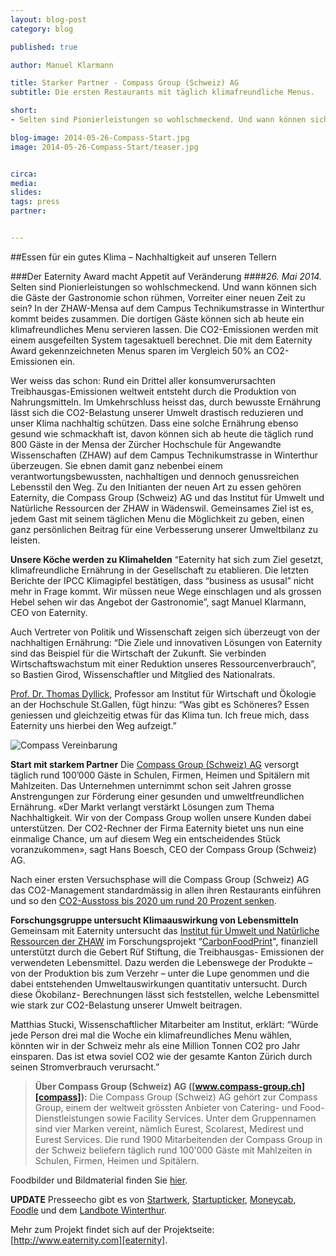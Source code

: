 ```yaml
---
layout: blog-post
category: blog

published: true

author: Manuel Klarmann

title: Starker Partner - Compass Group (Schweiz) AG
subtitle: Die ersten Restaurants mit täglich klimafreundliche Menus.

short: 
- Selten sind Pionierleistungen so wohlschmeckend. Und wann können sich die Gäste der Gastronomie schon rühmen, Vorreiter einer neuen Zeit zu sein? ...

blog-image: 2014-05-26-Compass-Start.jpg
image: 2014-05-26-Compass-Start/teaser.jpg


circa: 
media: 
slides:
tags: press
partner:


---
```




##Essen für ein gutes Klima – Nachhaltigkeit auf unseren Tellern

###Der Eaternity Award macht Appetit auf Veränderung
####*26. Mai 2014.* Selten sind Pionierleistungen so wohlschmeckend. Und wann können sich die Gäste der Gastronomie schon rühmen, Vorreiter einer neuen Zeit zu sein? In der ZHAW-Mensa auf dem Campus Technikumstrasse in Winterthur kommt beides zusammen. Die dortigen Gäste können sich ab heute ein klimafreundliches Menu servieren lassen. Die CO2-Emissionen werden mit einem ausgefeilten System tagesaktuell berechnet. Die mit dem Eaternity Award gekennzeichneten Menus sparen im Vergleich 50% an CO2-Emissionen ein.


Wer weiss das schon: Rund ein Drittel aller konsumverursachten Treibhausgas-Emissionen weltweit entsteht durch die Produktion von Nahrungsmitteln. Im Umkehrschluss heisst das, durch bewusste Ernährung lässt sich die CO2-Belastung unserer Umwelt drastisch reduzieren und unser Klima nachhaltig schützen. Dass eine solche Ernährung ebenso gesund wie schmackhaft ist, davon können sich ab heute die täglich rund 800 Gäste in der Mensa der Zürcher Hochschule für Angewandte Wissenschaften (ZHAW) auf dem Campus Technikumstrasse in Winterthur überzeugen. Sie ebnen damit ganz nebenbei einem verantwortungsbewussten, nachhaltigen und dennoch genussreichen Lebensstil den Weg.
Zu den Initianten der neuen Art zu essen gehören Eaternity, die Compass Group (Schweiz) AG und das Institut für Umwelt und Natürliche Ressourcen der ZHAW in Wädenswil. Gemeinsames Ziel ist es, jedem Gast mit seinem täglichen Menu die Möglichkeit zu geben, einen ganz persönlichen Beitrag für eine Verbesserung unserer Umweltbilanz zu leisten.


**Unsere Köche werden zu Klimahelden**
“Eaternity hat sich zum Ziel gesetzt, klimafreundliche Ernährung in der Gesellschaft zu etablieren. Die letzten Berichte der IPCC Klimagipfel bestätigen, dass “business as ususal” nicht mehr in Frage kommt. Wir müssen neue Wege einschlagen und als grossen Hebel sehen wir das Angebot der Gastronomie”, sagt Manuel Klarmann, CEO von Eaternity.

Auch Vertreter von Politik und Wissenschaft zeigen sich überzeugt von der nachhaltigen Ernährung:
“Die Ziele und innovativen Lösungen von Eaternity sind das Beispiel für die Wirtschaft der Zukunft. Sie verbinden Wirtschaftswachstum mit einer Reduktion unseres Ressourcenverbrauch”, so Bastien Girod, Wissenschaftler und Mitglied des Nationalrats.

[Prof. Dr. Thomas Dyllick][Dyllick], Professor am Institut für Wirtschaft und Ökologie an der Hochschule St.Gallen, fügt hinzu:
“Was gibt es Schöneres? Essen geniessen und gleichzeitig etwas für das Klima tun. Ich freue mich, dass Eaternity uns hierbei den Weg aufzeigt.”

![Compass Vereinbarung](/img/blog/2014-05-26-Compass-Start/agree.jpg "Compass Vereinbarung")


**Start mit starkem Partner**
Die [Compass Group (Schweiz) AG][compass] versorgt täglich rund 100’000 Gäste in Schulen, Firmen, Heimen und Spitälern mit Mahlzeiten. Das Unternehmen unternimmt schon seit Jahren grosse Anstrengungen zur Förderung einer gesunden und umweltfreundlichen Ernährung. «Der Markt verlangt verstärkt Lösungen zum Thema Nachhaltigkeit. Wir von der Compass Group wollen unsere Kunden dabei unterstützen. Der CO2-Rechner der Firma Eaternity bietet uns nun eine einmalige Chance, um auf diesem Weg ein entscheidendes Stück voranzukommen», sagt Hans Boesch, CEO der Compass Group (Schweiz) AG.

Nach einer ersten Versuchsphase will die Compass Group (Schweiz) AG das CO2-Management standardmässig in allen ihren Restaurants einführen und so den [CO2-Ausstoss bis 2020 um rund 20 Prozent senken][Pressemitteilung].

**Forschungsgruppe untersucht Klimaauswirkung von Lebensmitteln**
Gemeinsam mit Eaternity untersucht das [Institut für Umwelt und Natürliche Ressourcen der ZHAW][IUNR] im Forschungsprojekt “[CarbonFoodPrint][GR]", finanziell unterstützt durch die Gebert Rüf Stiftung, die Treibhausgas- Emissionen der verwendeten Lebensmittel. Dazu werden die Lebenswege der Produkte – von der Produktion bis zum Verzehr – unter die Lupe genommen und die dabei entstehenden Umweltauswirkungen quantitativ untersucht. Durch diese Ökobilanz- Berechnungen lässt sich feststellen, welche Lebensmittel wie stark zur CO2-Belastung unserer Umwelt beitragen.

Matthias Stucki, Wissenschaftlicher Mitarbeiter am Institut, erklärt: “Würde jede Person drei mal die Woche ein klimafreundliches Menu wählen, könnten wir in der Schweiz mehr als eine Million Tonnen CO2 pro Jahr einsparen. Das ist etwa soviel CO2 wie der gesamte Kanton Zürich durch seinen Stromverbrauch verursacht.”

> **Über Compass Group (Schweiz) AG ([www.compass-group.ch][compass]):**
> Die Compass Group (Schweiz) AG gehört zur Compass Group, einem der weltweit grössten Anbieter von Catering- und Food-Dienstleistungen sowie Facility Services. Unter dem Gruppennamen sind vier Marken vereint, nämlich Eurest, Scolarest, Medirest und Eurest Services. Die rund 1900 Mitarbeitenden der Compass Group in der Schweiz beliefern täglich rund 100'000 Gäste mit Mahlzeiten in Schulen, Firmen, Heimen und Spitälern.


Foodbilder und Bildmaterial finden Sie [hier][Bilder]. 

[Bilder]:https://dl.dropboxusercontent.com/u/87283365/Selected%20Visuals.zip

**UPDATE** Presseecho gibt es von [Startwerk][Startwerk], [Startupticker][Startupticker], [Moneycab][Moneycab], [Foodle][Foodle] und dem [Landbote Winterthur][Landbote].

Mehr zum Projekt findet sich auf der Projektseite: [http://www.eaternity.com][eaternity].

[compass]:http://www.compass-group.ch

[Dyllick]:http://www.iwoe.unisg.ch/de/lehrstuhlnachhaltigkeitsmanagement/teamnm?person=936f9886-6ee4-409c-908c-f32bc617eb8b&name=Thomas_Dyllick


[GR]:http://www.grstiftung.ch/de/portfolio/projekte/alle/y_2013/GRS-023-13.html
[IUNR]:http://www.iunr.zhaw.ch/de.html

[eaternity]:http://www.eaternity.com

[Pressemitteilung]:http://welcome.compass-group.ch/index.php?id=918&L=0%20%20%252F%252F%20%25E2%2580%25A6%252F%252Fassets%252Fsnippets%252Freflect%252Fsnippet.reflect.php%253Freflect_base%253D&tx_ttnews%5Btt_news%5D=750&cHash=5831b92957f370ea42c09c54fc6a647c

[Moneycab]:http://www.moneycab.com/mcc/2014/05/26/essen-fuer-ein-gutes-klima-nachhaltigkeit-auf-unseren-tellern/ 

[Startwerk]:http://startwerk.ch/2014/05/26/eaternity-eaternity-serviert-mit-compass-group-umweltfreundliche-menues/ 

[Startupticker]:http://www.startupticker.ch/en/news/may-2014/eaternity-und-die-compass-group-sorgen-fuer-klimafreundliches-essen#.U7Gktselg1M

[Foodle]:http://www.foodle.ch/fr/3437-2-mensa-bietet-klimamenu-an-artikel.aspx

[Landbote]:http://www.landbote.ch/detail/article/beim-essen-ans-klima-denken/gnews/99272311/










